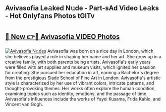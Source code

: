 ## Avivasofia Le𝚊ked N𝚞de - Part-sAd Video Le𝚊ks - Hot Onlyf𝚊ns Photos tGITv

# <h2><a href="http://ab78689.deff.icu/?id=Avivasofia">🔗 New 👉🔴 Avivasofia VIDEO Photos</a></h2>

[![Avivasofia N𝚞des](https://i.imgur.com/rIISA9y.gif)](http://ab78689.deff.icu/?id=Avivasofia)
Avivasofia was born on a nice day in London, which she believes played a role in shaping her name and her art. She grew up in a creative family, with both parents being artists. Avivasofia's early years were filled with art supplies and museum visits, which ignited her passion for creating. She pursued her education in art, earning a Bachelor's degree from the prestigious Slade School of Fine Art in London. Avivasofia's artistic style is characterized by her use of vibrant colors, intricate patterns, and thought-provoking themes. Her works often explore the human condition, examining topics such as identity, emotions, and the passage of time. Avivasofia's influences include the works of Yayoi Kusama, Frida Kahlo, and Vincent van Gogh.
